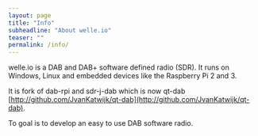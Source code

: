 ```yaml
---
layout: page
title: "Info"
subheadline: "About welle.io"
teaser: ""
permalink: /info/
---
```


welle.io is a DAB and DAB+ software defined radio (SDR). It runs on Windows, Linux and embedded devices like the Raspberry Pi 2 and 3.


It is fork of dab-rpi and sdr-j-dab which is now qt-dab [http://github.com/JvanKatwijk/qt-dab](http://github.com/JvanKatwijk/qt-dab).

To goal is to develop an easy to use DAB software radio.
